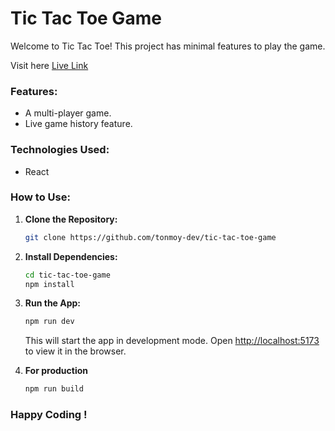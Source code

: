 # Tic Tac Toe Game

Welcome to Tic Tac Toe! This project has minimal features to play the game.

Visit here [Live Link](https://tonmoy-dev.github.io/tic-tac-toe-game/)

### Features:

- A multi-player game.
- Live game history feature.

### Technologies Used:
- React

### How to Use:

1. **Clone the Repository:**
   ```bash
   git clone https://github.com/tonmoy-dev/tic-tac-toe-game
   ```

2. **Install Dependencies:**
   ```bash
   cd tic-tac-toe-game
   npm install
   ```

3. **Run the App:**
   ```bash
   npm run dev
   ```
   This will start the app in development mode. Open [http://localhost:5173](http://localhost:5173) to view it in the browser.

4. **For production**
   ```bash
   npm run build
   ```


### Happy Coding !
